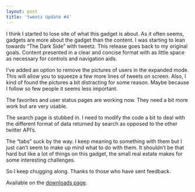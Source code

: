 ```yaml
---
layout: post  
title: 'tweetz Update #4'
---
```

I think I started to lose site of what this gadget is about. As it often seems, gadgets are more about the gadget than the content. I was starting to lean towards “The Dark Side” with tweetz. This release goes back to my original goals. Content presented in a clear and concise format with as little space as necessary for controls and navigation aids.

I’ve added an option to remove the pictures of users in the expanded mode. This will allow you to squeeze a few more lines of tweets on screen. Also, I kind of found the pictures a bit distracting for some reason. Maybe because I follow so few people it seems less important.

The favorites and user status pages are working now. They need a bit more work but are very usable.

The search page is stubbed in. I need to modify the code a bit to deal with the different format of data returned by search as opposed to the other twitter API’s.

The “tabs” suck by the way. I keep meaning to something with them but I just can’t seem to make up mind what to do with them. It shouldn’t be that hard but like a lot of things on this gadget, the small real estate makes for some interesting challenges.

So I keep chugging along. Thanks to those who have sent feedback.

Available on the [downloads page](/downloads).
